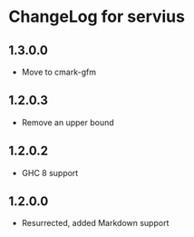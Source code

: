 # ChangeLog for servius

## 1.3.0.0

* Move to cmark-gfm

## 1.2.0.3

* Remove an upper bound

## 1.2.0.2

* GHC 8 support

## 1.2.0.0

* Resurrected, added Markdown support
